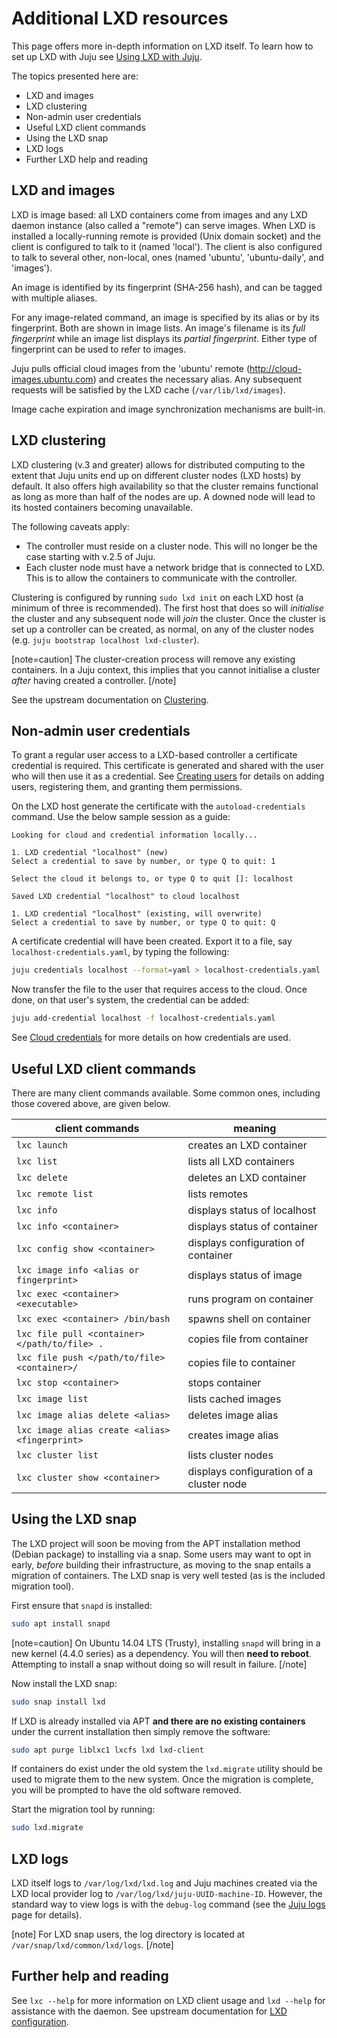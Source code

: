 <!--
Todo:
- Test certificate access
-->

# Additional LXD resources

This page offers more in-depth information on LXD itself. To learn how to set
up LXD with Juju see [Using LXD with Juju][clouds-lxd].

The topics presented here are:

 - LXD and images
 - LXD clustering
 - Non-admin user credentials
 - Useful LXD client commands 
 - Using the LXD snap
 - LXD logs
 - Further LXD help and reading

## LXD and images

LXD is image based: all LXD containers come from images and any LXD daemon
instance (also called a "remote") can serve images. When LXD is installed a
locally-running remote is provided (Unix domain socket) and the client is
configured to talk to it (named 'local'). The client is also configured to talk
to several other, non-local, ones (named 'ubuntu', 'ubuntu-daily', and
'images').

An image is identified by its fingerprint (SHA-256 hash), and can be tagged
with multiple aliases.

For any image-related command, an image is specified by its alias or by its
fingerprint. Both are shown in image lists. An image's filename is its *full
fingerprint* while an image list displays its *partial fingerprint*. Either
type of fingerprint can be used to refer to images.

Juju pulls official cloud images from the 'ubuntu' remote
(http://cloud-images.ubuntu.com) and creates the necessary alias. Any
subsequent requests will be satisfied by the LXD cache (`/var/lib/lxd/images`).

Image cache expiration and image synchronization mechanisms are built-in.

## LXD clustering

LXD clustering (v.3 and greater) allows for distributed computing to the extent
that Juju units end up on different cluster nodes (LXD hosts) by default. It
also offers high availability so that the cluster remains functional as long as
more than half of the nodes are up. A downed node will lead to its hosted
containers becoming unavailable.

The following caveats apply:

 - The controller must reside on a cluster node. This will no longer be the
   case starting with v.2.5 of Juju.
 - Each cluster node must have a network bridge that is connected to LXD. This
   is to allow the containers to communicate with the controller.

Clustering is configured by running `sudo lxd init` on each LXD host (a minimum
of three is recommended). The first host that does so will *initialise* the
cluster and any subsequent node will *join* the cluster. Once the cluster is
set up a controller can be created, as normal, on any of the cluster nodes
(e.g. `juju bootstrap localhost lxd-cluster`).

[note=caution]
The cluster-creation process will remove any existing containers. In a Juju
context, this implies that you cannot initialise a cluster *after* having
created a controller.
[/note]

See the upstream documentation on [Clustering][lxd-upstream-clustering].

## Non-admin user credentials

To grant a regular user access to a LXD-based controller a certificate
credential is required. This certificate is generated and shared with the user
who will then use it as a credential. See [Creating users][users-creating] for
details on adding users, registering them, and granting them permissions.

On the LXD host generate the certificate with the `autoload-credentials`
command. Use the below sample session as a guide:

```no-highlight
Looking for cloud and credential information locally...

1. LXD credential "localhost" (new)
Select a credential to save by number, or type Q to quit: 1

Select the cloud it belongs to, or type Q to quit []: localhost

Saved LXD credential "localhost" to cloud localhost

1. LXD credential "localhost" (existing, will overwrite)
Select a credential to save by number, or type Q to quit: Q
```

A certificate credential will have been created. Export it to a file, say
`localhost-credentials.yaml`, by typing the following:

```bash
juju credentials localhost --format=yaml > localhost-credentials.yaml
```

Now transfer the file to the user that requires access to the cloud. Once done,
on that user's system, the credential can be added:

```bash
juju add-credential localhost -f localhost-credentials.yaml
```

See [Cloud credentials][credentials] for more details on how credentials are
used. 

## Useful LXD client commands

There are many client commands available. Some common ones, including those
covered above, are given below.

| client commands                               | meaning                            |
|-----------------------------------------------|------------------------------------|
`lxc launch`					| creates an LXD container
`lxc list`	                             	| lists all LXD containers
`lxc delete`					| deletes an LXD container
`lxc remote list`				| lists remotes
`lxc info`					| displays status of localhost
`lxc info <container>`				| displays status of container
`lxc config show <container>`			| displays configuration of container
`lxc image info <alias or fingerprint>`		| displays status of image
`lxc exec <container> <executable>`		| runs program on container
`lxc exec <container> /bin/bash`		| spawns shell on container
`lxc file pull <container></path/to/file> .`	| copies file from container
`lxc file push </path/to/file> <container>/`  	| copies file to container
`lxc stop <container>`				| stops container
`lxc image list`		                | lists cached images
`lxc image alias delete <alias>`		| deletes image alias
`lxc image alias create <alias> <fingerprint>`	| creates image alias
`lxc cluster list`                              | lists cluster nodes
`lxc cluster show <container>`                  | displays configuration of a cluster node

## Using the LXD snap

The LXD project will soon be moving from the APT installation method (Debian
package) to installing via a snap. Some users may want to opt in early,
*before* building their infrastructure, as moving to the snap entails a
migration of containers. The LXD snap is very well tested (as is the included
migration tool).

First ensure that `snapd` is installed:

```bash
sudo apt install snapd
```

[note=caution]
On Ubuntu 14.04 LTS (Trusty), installing `snapd` will bring in a new kernel
(4.4.0 series) as a dependency. You will then **need to reboot**.
Attempting to install a snap without doing so will result in failure.
[/note]

Now install the LXD snap:

```bash
sudo snap install lxd
```

If LXD is already installed via APT **and there are no existing containers**
under the current installation then simply remove the software:

```bash
sudo apt purge liblxc1 lxcfs lxd lxd-client
```

If containers do exist under the old system the `lxd.migrate` utility should be
used to migrate them to the new system. Once the migration is complete, you
will be prompted to have the old software removed.

Start the migration tool by running:

```bash
sudo lxd.migrate
```

## LXD logs

LXD itself logs to `/var/log/lxd/lxd.log` and Juju machines created via the LXD
local provider log to `/var/log/lxd/juju-UUID-machine-ID`. However, the
standard way to view logs is with the `debug-log` command (see the
[Juju logs][logs] page for details).

[note]
For LXD snap users, the log directory is located at
`/var/snap/lxd/common/lxd/logs`.
[/note]

## Further help and reading

See `lxc --help` for more information on LXD client usage and `lxd --help` for
assistance with the daemon. See upstream documentation for
[LXD configuration][lxd-upstream].


<!-- LINKS -->

[clouds-lxd]: ./clouds-LXD.md
[lxd-upstream]: https://lxd.readthedocs.io/en/latest/configuration/
[lxd-upstream-clustering]: https://lxd.readthedocs.io/en/latest/clustering/
[logs]: ./troubleshooting-logs.md
[credentials]: ./credentials.md
[users-creating]: ./users-creating.md
